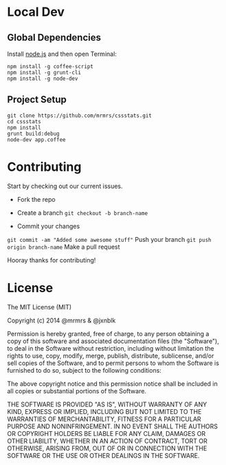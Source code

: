 # Local Dev

## Global Dependencies

Install [node.js](http://nodejs.org) and then open Terminal:

    npm install -g coffee-script
    npm install -g grunt-cli
    npm install -g node-dev

## Project Setup

    git clone https://github.com/mrmrs/cssstats.git
    cd cssstats
    npm install
    grunt build:debug
    node-dev app.coffee

# Contributing

Start by checking out our current issues.

* Fork the repo
* Create a branch ```git checkout -b branch-name```

* Commit your changes

```git commit -am "Added some awesome stuff"```
Push your branch ```git push origin branch-name```
Make a pull request

Hooray thanks for contributing!

# License

The MIT License (MIT)

Copyright (c) 2014 @mrmrs & @jxnblk

Permission is hereby granted, free of charge, to any person obtaining a copy
of this software and associated documentation files (the "Software"), to deal
in the Software without restriction, including without limitation the rights
to use, copy, modify, merge, publish, distribute, sublicense, and/or sell
copies of the Software, and to permit persons to whom the Software is
furnished to do so, subject to the following conditions:

The above copyright notice and this permission notice shall be included in
all copies or substantial portions of the Software.

THE SOFTWARE IS PROVIDED "AS IS", WITHOUT WARRANTY OF ANY KIND, EXPRESS OR
IMPLIED, INCLUDING BUT NOT LIMITED TO THE WARRANTIES OF MERCHANTABILITY,
FITNESS FOR A PARTICULAR PURPOSE AND NONINFRINGEMENT. IN NO EVENT SHALL THE
AUTHORS OR COPYRIGHT HOLDERS BE LIABLE FOR ANY CLAIM, DAMAGES OR OTHER
LIABILITY, WHETHER IN AN ACTION OF CONTRACT, TORT OR OTHERWISE, ARISING FROM,
OUT OF OR IN CONNECTION WITH THE SOFTWARE OR THE USE OR OTHER DEALINGS IN
THE SOFTWARE.

